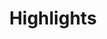 ---
layout: post-index-category
title: Highlights
permalink: /highlights/
pagination:
  enabled: true
  category: highlights
  permalink: /:num/
  sort_field: 'date'
  sort_reverse: true
---